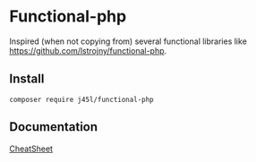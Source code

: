 # Functional-php

Inspired (when not copying from) several functional libraries like https://github.com/lstrojny/functional-php.

## Install

`composer require j45l/functional-php`

## Documentation

[CheatSheet](./documentation/CheatSheet.md)